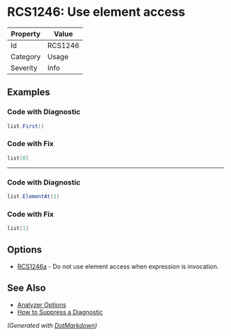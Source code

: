# RCS1246: Use element access

| Property | Value   |
| -------- | ------- |
| Id       | RCS1246 |
| Category | Usage   |
| Severity | Info    |

## Examples

### Code with Diagnostic

```csharp
list.First()
```

### Code with Fix

```csharp
list[0]
```

- - -

### Code with Diagnostic

```csharp
list.ElementAt(1)
```

### Code with Fix

```csharp
list[1]
```

## Options

* [RCS1246a](RCS1246a.md) \- Do not use element access when expression is invocation\.

## See Also

* [Analyzer Options](../AnalyzerOptions.md)
* [How to Suppress a Diagnostic](../HowToConfigureAnalyzers.md#how-to-suppress-a-diagnostic)


*\(Generated with [DotMarkdown](http://github.com/JosefPihrt/DotMarkdown)\)*